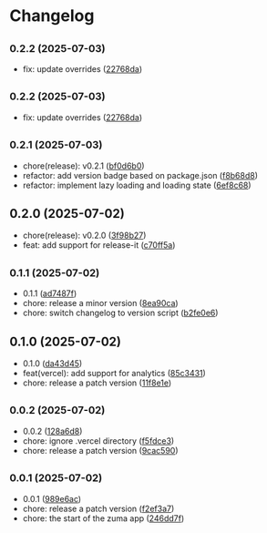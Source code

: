 # Changelog

## <small>0.2.2 (2025-07-03)</small>

* fix: update overrides ([22768da](https://github.com/pauldvlp/zuma/commit/22768da))

## <small>0.2.2 (2025-07-03)</small>

* fix: update overrides ([22768da](https://github.com/pauldvlp/zuma/commit/22768da))



## <small>0.2.1 (2025-07-03)</small>

* chore(release): v0.2.1 ([bf0d6b0](https://github.com/pauldvlp/zuma/commit/bf0d6b0))
* refactor: add version badge based on package.json ([f8b68d8](https://github.com/pauldvlp/zuma/commit/f8b68d8))
* refactor: implement lazy loading and loading state ([6ef8c68](https://github.com/pauldvlp/zuma/commit/6ef8c68))



## 0.2.0 (2025-07-02)

* chore(release): v0.2.0 ([3f98b27](https://github.com/pauldvlp/zuma/commit/3f98b27))
* feat: add support for release-it ([c70ff5a](https://github.com/pauldvlp/zuma/commit/c70ff5a))



## <small>0.1.1 (2025-07-02)</small>

* 0.1.1 ([ad7487f](https://github.com/pauldvlp/zuma/commit/ad7487f))
* chore: release a minor version ([8ea90ca](https://github.com/pauldvlp/zuma/commit/8ea90ca))
* chore: switch changelog to version script ([b2fe0e6](https://github.com/pauldvlp/zuma/commit/b2fe0e6))



## 0.1.0 (2025-07-02)

* 0.1.0 ([da43d45](https://github.com/pauldvlp/zuma/commit/da43d45))
* feat(vercel): add support for analytics ([85c3431](https://github.com/pauldvlp/zuma/commit/85c3431))
* chore: release a patch version ([11f8e1e](https://github.com/pauldvlp/zuma/commit/11f8e1e))



## <small>0.0.2 (2025-07-02)</small>

* 0.0.2 ([128a6d8](https://github.com/pauldvlp/zuma/commit/128a6d8))
* chore: ignore .vercel directory ([f5fdce3](https://github.com/pauldvlp/zuma/commit/f5fdce3))
* chore: release a patch version ([9cac590](https://github.com/pauldvlp/zuma/commit/9cac590))



## <small>0.0.1 (2025-07-02)</small>

* 0.0.1 ([989e6ac](https://github.com/pauldvlp/zuma/commit/989e6ac))
* chore: release a patch version ([f2ef3a7](https://github.com/pauldvlp/zuma/commit/f2ef3a7))
* chore: the start of the zuma app ([246dd7f](https://github.com/pauldvlp/zuma/commit/246dd7f))
